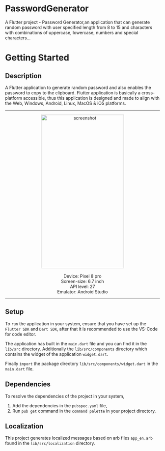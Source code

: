 # PasswordGenerator

A Flutter project - Password Generator,an application that can generate random password with user specified length from 8 to 15 and characters with combinations of uppercase, lowercase, numbers and special characters...

# Getting Started

## Description

A Flutter application to generate random password and also enables the password to copy to the clipboard. Flutter application is basically a cross-platform accessible, thus this application is designed and made to align with the Web, Windows, Android, Linux, MacOS & iOS platforms.
<hr>
<p align="center">
<img src="https://github.com/LAVAN-N/password-generator/blob/main/assets/images/shot.png" alt="screenshot" width="270" height="500"/>
 <br><br>
Device: Pixel 8 pro<br>
 Screen-size: 6.7 inch<br>
API level: 27<br>
Emulator: Android Studio
</p>
<hr>

## Setup

To `run` the application in your system, ensure that you have set up the `Flutter SDK` and `Dart SDK`, after that it is recommended to use the VS-Code for code editor.

The application has built in the `main.dart` file and you can find it in the `lib/src` directory. Additionally the `lib/src/components` directory which contains the widget of the application `widget.dart`.

Finally `import` the package directory `lib/src/components/widget.dart` in the `main.dart` file. 

## Dependencies

 To resolve the dependencies of the project in your system, 
 
 1. Add the dependencies in the `pubspec.yaml` file,
 2. Run `pub get` command in the `command palette` in your project directory.

## Localization

This project generates localized messages based on arb files `app_en.arb` found in
the `lib/src/localization` directory.
